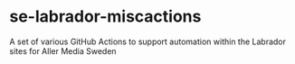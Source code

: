 # se-labrador-miscactions
A set of various GitHub Actions to support automation within the Labrador sites for Aller Media Sweden
